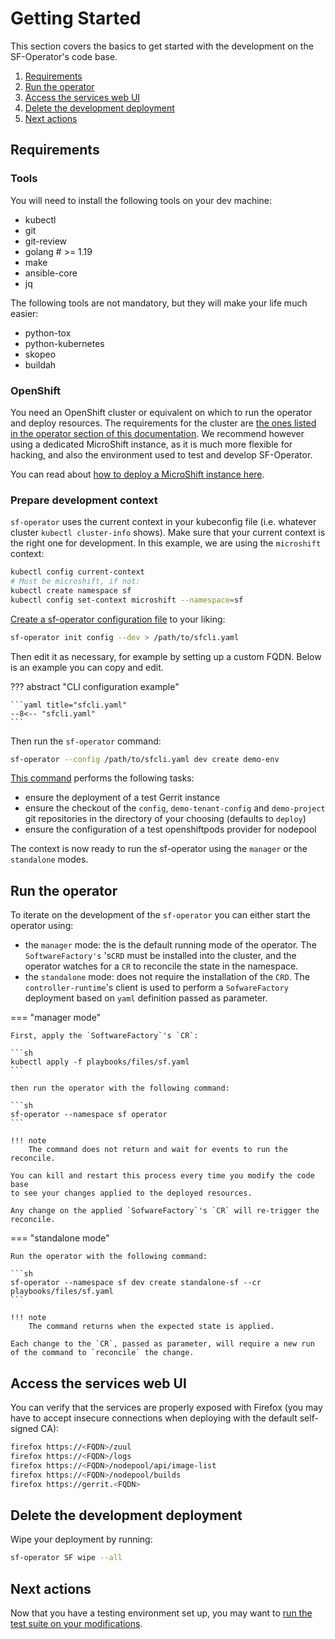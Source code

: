 # Getting Started

This section covers the basics to get started with the development on the SF-Operator's code base.


1. [Requirements](#requirements)
1. [Run the operator](#run-the-operator)
1. [Access the services web UI](#access-the-services-web-ui)
1. [Delete the development deployment](#delete-the-development-deployment)
1. [Next actions](#next-actions)

## Requirements

### Tools

You will need to install the following tools on your dev machine:

- kubectl
- git
- git-review
- golang # >= 1.19
- make
- ansible-core
- jq

The following tools are not mandatory, but they will make your life much easier:

- python-tox
- python-kubernetes
- skopeo
- buildah

### OpenShift

You need an OpenShift cluster or equivalent on which to run the operator and deploy resources.
The requirements for the cluster are [the ones listed in the operator section of this documentation](../operator/getting_started.md#prerequisites). We recommend however using a dedicated MicroShift instance, as it is much more flexible for hacking, and also the environment used to test and develop SF-Operator.

You can read about [how to deploy a MicroShift instance here](./microshift.md).

### Prepare development context

`sf-operator` uses the current context in your kubeconfig file (i.e. whatever cluster `kubectl cluster-info` shows). Make sure that your current context is the right one for development. In this example, we are using the `microshift` context:

```sh
kubectl config current-context
# Must be microshift, if not:
kubectl create namespace sf
kubectl config set-context microshift --namespace=sf
```

[Create a sf-operator configuration file](../reference/cli/index.md#config) to your liking:

```sh
sf-operator init config --dev > /path/to/sfcli.yaml
```

Then edit it as necessary, for example by setting up a custom FQDN. Below is an example you can copy and edit.

??? abstract "CLI configuration example"

    ```yaml title="sfcli.yaml"
    --8<-- "sfcli.yaml"
    ```

Then run the `sf-operator` command:

```sh
sf-operator --config /path/to/sfcli.yaml dev create demo-env
```

[This command](./../reference/cli/index.md#create-demo-env) performs the following tasks:

- ensure the deployment of a test Gerrit instance
- ensure the checkout of the `config`, `demo-tenant-config` and `demo-project` git repositories in the directory of your choosing (defaults to `deploy`)
- ensure the configuration of a test openshiftpods provider for nodepool

The context is now ready to run the sf-operator using the `manager` or the `standalone` modes.

## Run the operator

To iterate on the development of the `sf-operator` you can either start the operator using:

- the `manager` mode: the is the default running mode of the operator.
  The `SoftwareFactory's` 's`CRD` must be installed into the cluster, and the operator watches
  for a `CR` to reconcile the state in the namespace.
- the `standalone` mode: does not require the installation of the `CRD`. The `controller-runtime`'s
  client is used to perform a `SofwareFactory` deployment based on `yaml` definition passed
  as parameter.

=== "manager mode"

    First, apply the `SoftwareFactory`'s `CR`:

    ```sh
    kubectl apply -f playbooks/files/sf.yaml
    ```

    then run the operator with the following command:

    ```sh
    sf-operator --namespace sf operator
    ```

    !!! note
        The command does not return and wait for events to run the reconcile.

    You can kill and restart this process every time you modify the code base
    to see your changes applied to the deployed resources.

    Any change on the applied `SofwareFactory`'s `CR` will re-trigger the reconcile.

=== "standalone mode"

    Run the operator with the following command:

    ```sh
    sf-operator --namespace sf dev create standalone-sf --cr playbooks/files/sf.yaml
    ```

    !!! note
        The command returns when the expected state is applied.

    Each change to the `CR`, passed as parameter, will require a new run of the command to `reconcile` the change.


## Access the services web UI

You can verify that the services are properly exposed with Firefox (you may have to accept insecure connections when deploying with the default self-signed CA):

```sh
firefox https://<FQDN>/zuul
firefox https://<FQDN>/logs
firefox https://<FQDN>/nodepool/api/image-list
firefox https://<FQDN>/nodepool/builds
firefox https://gerrit.<FQDN>
```

## Delete the development deployment

Wipe your deployment by running:

```sh
sf-operator SF wipe --all
```

## Next actions

Now that you have a testing environment set up, you may want to [run the test suite on your modifications](./testing.md).
